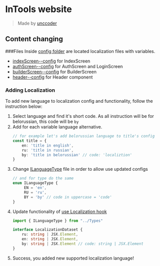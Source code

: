 # InTools website
> Made by [unccoder](https://github.com/unccoderr)

## Content changing 

###Files
Inside [config folder](src/Config) are located localization files with variables.
* [indexScreen--config](src/Config/indexScreen--config.tsx) for IndexScreen
* [authScreen--config](src/Config/authScreen--config.ts) for AuthScreen and LoginScreen
* [builderScreen--config](src/Config/builderScreen--config.ts) for BuilderScreen
* [header--config](src/Config/header--config.ts) for Header component

### Adding Localization
To add new language to localization config and functionality, follow the instruction below:
1. Select language and find it's short code. As all instruction will be for belorussian, this code will be `by`
2. Add for each variable language alternative. 
    ```ts 
    // for example let's add belorussian language to title's config
    const title = {
        en: 'title in english',
        ru: 'title in russian',
        by: 'title in belorussian' // code: 'localiztion'
    }
    ```
3. Change [ILanguageType](src/Types/ILanguageType.ts) file in order to allow use updated configs
    ```ts 
    // and for type do the same 
    enum ILanguageType {
         EN = 'en',
         RU = 'ru',
         BY = 'by' // code in uppercase = 'code'
    }
    ```
4. Update functionality of [use Localization hook](src/Hooks/useLocalization.ts)
    ```ts
    import { ILanguageType } from "../Types"

    interface LocalizationDataset {
        ru: string | JSX.Element,
        en: string | JSX.Element,
        by: string | JSX.Element // code: string | JSX.Element
    }
    ```
5. Success, you added new supported localization language!

